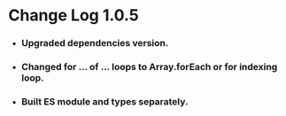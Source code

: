 # Change Log 1.0.5
* ### Upgraded dependencies version.
* ### Changed for ... of ... loops to Array.forEach or for indexing loop.
* ### Built ES module and types separately.